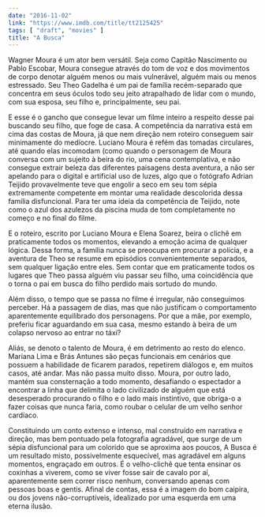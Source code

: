 ```yaml
---
date: "2016-11-02"
link: "https://www.imdb.com/title/tt2125425"
tags: [ "draft", "movies" ]
title: "A Busca"
---
```

Wagner Moura é um ator bem versátil. Seja como Capitão Nascimento ou Pablo Escobar, Moura consegue através do tom de voz e dos movimentos de corpo denotar alguém menos ou mais vulnerável, alguém mais ou menos estressado. Seu Theo Gadelha é um pai de família recém-separado que concentra em seus óculos todo seu jeito atrapalhado de lidar com o mundo, com sua esposa, seu filho e, principalmente, seu pai.

E esse é o gancho que consegue levar um filme inteiro a respeito desse pai buscando seu filho, que foge de casa. A competência da narrativa está em cima das costas de Moura, já que nem direção nem roteiro conseguem sair minimamente do medíocre. Luciano Moura é refém das tomadas circulares, até quando elas incomodam (como quando o personagem de Moura conversa com um sujeito à beira do rio, uma cena contemplativa, e não consegue extrair beleza das diferentes paisagens desta aventura, a não ser apelando para o digital e artificial uso de luzes, algo que o fotógrafo Adrian Teijido provavelmente teve que engolir a seco em seu tom sépia extremamente competente em montar uma realidade descolorida dessa família disfuncional. Para ter uma ideia da competência de Teijido, note como o azul dos azulezos da piscina muda de tom completamente no começo e no final do filme.

E o roteiro, escrito por Luciano Moura e Elena Soarez, beira o clichê em praticamente todos os momentos, elevando a emoção acima de qualquer lógica. Dessa forma, a família nunca se preocupa em procurar a polícia, e a aventura de Theo se resume em episódios convenientemente separados, sem qualquer ligação entre eles. Sem contar que em praticamente todos os lugares que Theo passa alguém viu passar seu filho, uma coincidência que o torna o pai em busca do filho perdido mais sortudo do mundo.

Além disso, o tempo que se passa no filme é irregular, não conseguimos perceber. Há a passagem de dias, mas que não justificam o comportamento aparentemente equilibrado dos personagens. Por que a mãe, por exemplo, preferiu ficar aguardando em sua casa, mesmo estando à beira de um colapso nervoso ao entrar no táxi?

Aliás, se denoto o talento de Moura, é em detrimento ao resto do elenco. Mariana Lima e Brás Antunes são peças funcionais em cenários que possuem a habilidade de ficarem parados, repetirem diálogos e, em muitos casos, até andar. Mas não passa muito disso. Moura, por outro lado, mantém sua consternação a todo momento, desafiando o espectador a encontrar a linha que delimita o lado civilizado de alguém que está desesperado procurando o filho e o lado mais instintivo, que obriga-o a fazer coisas que nunca faria, como roubar o celular de um velho senhor cardíaco.

Constituindo um conto extenso e intenso, mal construído em narrativa e direção, mas bem pontuado pela fotografia agradável, que surge de um sépia disfuncional para um colorido que se aproxima aos poucos, A Busca é um resultado misto, possivelmente esquecível, mas agradável em alguns momentos, engraçado em outros. É o velho-clichê que tenta ensinar os coxinhas a viverem, como se viver fosse sair de cavalo por aí, aparentemente sem correr risco nenhum, conversando apenas com pessoas boas e gentis. Afinal de contas, essa é a imagem do bom caipira, ou dos jovens não-corruptíveis, idealizado por uma esquerda em uma eterna ilusão.
